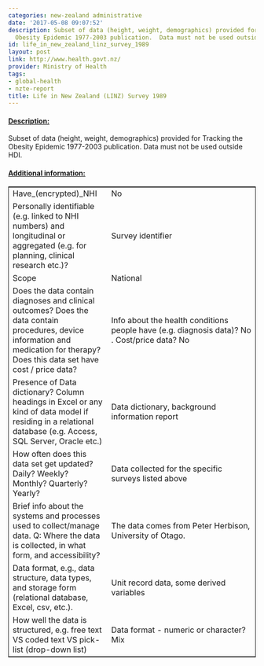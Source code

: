 ```yaml
---
categories: new-zealand administrative
date: '2017-05-08 09:07:52'
description: Subset of data (height, weight, demographics) provided for Tracking the
  Obesity Epidemic 1977-2003 publication.  Data must not be used outside HDI.
id: life_in_new_zealand_linz_survey_1989
layout: post
link: http://www.health.govt.nz/
provider: Ministry of Health
tags:
- global-health
- nzte-report
title: Life in New Zealand (LINZ) Survey 1989
---
```



 <h4> <u>Description:</u> </h4>
Subset of data (height, weight, demographics) provided for Tracking the Obesity Epidemic 1977-2003 publication.  Data must not be used outside HDI.
 <h4> <u>Additional information:</u> </h4>
 <table style="border: 1px solid">
 <tr> <td width="40%">Have_(encrypted)_NHI</td> <td>No</td> </tr>
 <tr> <td width="40%">Personally identifiable (e.g. linked to NHI numbers) and longitudinal or aggregated (e.g. for planning, clinical research etc.)?</td> <td>Survey identifier</td> </tr>
 <tr> <td width="40%">Scope</td> <td>National</td> </tr>
 <tr> <td width="40%">Does the data contain diagnoses and clinical outcomes?
Does the data contain procedures, device information and medication for therapy?
Does this data set have cost / price data?</td> <td>Info about the health conditions people have (e.g. diagnosis data)? No . Cost/price data? No </td> </tr>
 <tr> <td width="40%">Presence of Data dictionary? Column headings in Excel or any kind of data model if residing in a relational database (e.g. Access, SQL Server, Oracle etc.) </td> <td>Data dictionary, background information report</td> </tr>
 <tr> <td width="40%">How often does this data set get updated? Daily? Weekly? Monthly? Quarterly? Yearly?</td> <td>Data collected for the specific surveys listed above</td> </tr>
 <tr> <td width="40%">Brief info about the systems and processes used to collect/manage data. Q: Where the data is collected, in what form, and accessibility?</td> <td>The data comes from Peter Herbison, University of Otago.</td> </tr>
 <tr> <td width="40%">Data format, e.g., data structure, data types, and storage form (relational database, Excel, csv, etc.).</td> <td>Unit record data, some derived variables</td> </tr>
 <tr> <td width="40%">How well the data is structured, e.g. free text VS coded text VS pick-list (drop-down list)</td> <td>Data format - numeric or character? Mix</td> </tr>
 </table>